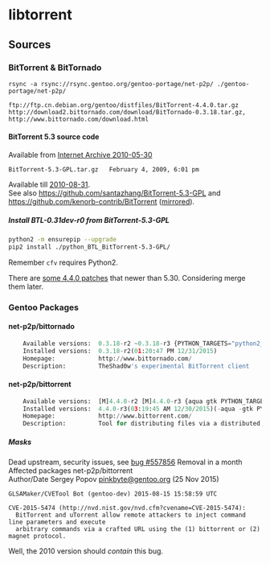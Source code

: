 # libtorrent

## Sources

### BitTorrent & BitTornado

````
rsync -a rsync://rsync.gentoo.org/gentoo-portage/net-p2p/ ./gentoo-portage/net-p2p/

ftp://ftp.cn.debian.org/gentoo/distfiles/BitTorrent-4.4.0.tar.gz
http://download2.bittornado.com/download/BitTornado-0.3.18.tar.gz, http://www.bittornado.com/download.html
````

#### BitTorrent 5.3 source code

Available from [Internet Archive 2010-05-30](http://web.archive.org/web/20100330145634/http://www.bittorrent.com/btusers/download/directory-list)

````
BitTorrent-5.3-GPL.tar.gz	February 4, 2009, 6:01 pm
````

Available till [2010-08-31](http://web.archive.org/web/20100831070823/http://www.bittorrent.com/btusers/download/directory-list).  
See also <https://github.com/santazhang/BitTorrent-5.3-GPL> and <https://github.com/kenorb-contrib/BitTorrent> ([mirrored](https://github.com/galaxysd/BitTorrent)).

##### Install BTL-0.31dev-r0 from BitTorrent-5.3-GPL

````bash
python2 -m ensurepip --upgrade
pip2 install ./python_BTL_BitTorrent-5.3-GPL/
````

Remember `cfv` requires Python2.

There are [some 4.4.0 patches](gentoo-portage/net-p2p/bittorrent/files) that newer than 5.30. Considering merge them later.

### Gentoo Packages

#### net-p2p/bittornado
````python
	Available versions:  0.3.18-r2 ~0.3.18-r3 {PYTHON_TARGETS="python2_7"}
	Installed versions:  0.3.18-r2(01:20:47 PM 12/31/2015)
	Homepage:            http://www.bittornado.com/
	Description:         TheShad0w's experimental BitTorrent client
````

#### net-p2p/bittorrent
````python
	Available versions:  [M]4.4.0-r2 [M]4.4.0-r3 {aqua gtk PYTHON_TARGETS="python2_7"}
	Installed versions:  4.4.0-r3(03:19:45 AM 12/30/2015)(-aqua -gtk PYTHON_TARGETS="python2_7")
	Homepage:            http://www.bittorrent.com/
	Description:         Tool for distributing files via a distributed network of nodes
````
##### Masks

Dead upstream, security issues, see [bug #557856](https://bugs.gentoo.org/show_bug.cgi?id=557856) Removal in a month  
Affected packages net-p2p/bittorrent  
Author/Date Sergey Popov <pinkbyte@gentoo.org> (25 Nov 2015)

````
GLSAMaker/CVETool Bot (gentoo-dev) 2015-08-15 15:58:59 UTC

CVE-2015-5474 (http://nvd.nist.gov/nvd.cfm?cvename=CVE-2015-5474):
  BitTorrent and uTorrent allow remote attackers to inject command line parameters and execute 
  arbitrary commands via a crafted URL using the (1) bittorrent or (2) magnet protocol.
````

Well, the 2010 version should *contain* this bug.


